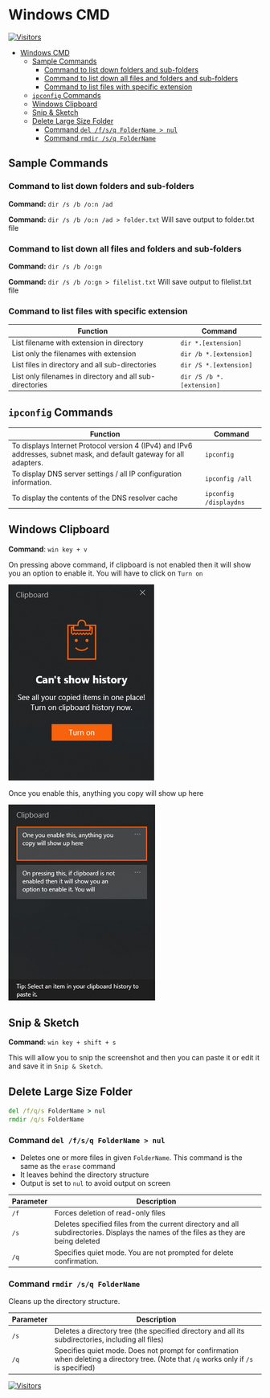 # Windows CMD

[![Visitors](https://api.visitorbadge.io/api/visitors?path=aasisodiya.general.windows.commands&labelColor=%23ffa500&countColor=%23263759&labelStyle=upper)](https://visitorbadge.io/status?path=aasisodiya.general.windows.commands)

- [Windows CMD](#windows-cmd)
  - [Sample Commands](#sample-commands)
    - [Command to list down folders and sub-folders](#command-to-list-down-folders-and-sub-folders)
    - [Command to list down all files and folders and sub-folders](#command-to-list-down-all-files-and-folders-and-sub-folders)
    - [Command to list files with specific extension](#command-to-list-files-with-specific-extension)
  - [`ipconfig` Commands](#ipconfig-commands)
  - [Windows Clipboard](#windows-clipboard)
  - [Snip & Sketch](#snip--sketch)
  - [Delete Large Size Folder](#delete-large-size-folder)
    - [Command `del /f/s/q FolderName > nul`](#command-del-fsq-foldername--nul)
    - [Command `rmdir /s/q FolderName`](#command-rmdir-sq-foldername)

## Sample Commands

### Command to list down folders and sub-folders

**Command:** `dir /s /b /o:n /ad`

**Command:** `dir /s /b /o:n /ad > folder.txt` Will save output to folder.txt file

### Command to list down all files and folders and sub-folders

**Command:** `dir /s /b /o:gn`

**Command:** `dir /s /b /o:gn > filelist.txt` Will save output to filelist.txt file

### Command to list files with specific extension

| Function                                                 | Command                   |
| -------------------------------------------------------- | ------------------------- |
| List filename with extension in directory                | `dir *.[extension]`       |
| List only the filenames with extension                   | `dir /b *.[extension]`    |
| List files in directory and all sub-directories          | `dir /S *.[extension]`    |
| List only filenames in directory and all sub-directories | `dir /S /b *.[extension]` |

## `ipconfig` Commands

| Function                                                                                                              | Command                |
| --------------------------------------------------------------------------------------------------------------------- | ---------------------- |
| To displays Internet Protocol version 4 (IPv4) and IPv6 addresses, subnet mask, and default gateway for all adapters. | `ipconfig`             |
| To display DNS server settings / all IP configuration information.                                                    | `ipconfig /all`        |
| To display the contents of the DNS resolver cache                                                                     | `ipconfig /displaydns` |

## Windows Clipboard

**Command**: `win key + v`

On pressing above command, if clipboard is not enabled then it will show you an option to enable it. You will have to click on `Turn on`

![Windows Clipboard](./images/clipboard.png)

Once you enable this, anything you copy will show up here

![Windows Clipboard](./images/clipboardon.png)

## Snip & Sketch

**Command**: `win key + shift + s`

This will allow you to snip the screenshot and then you can paste it or edit it and save it in `Snip & Sketch`.

## Delete Large Size Folder

```cmd
del /f/q/s FolderName > nul
rmdir /q/s FolderName
```

### Command `del /f/s/q FolderName > nul`  

- Deletes one or more files in given `FolderName`. This command is the same as the `erase` command
- It leaves behind the directory structure
- Output is set to `nul` to avoid output on screen

|Parameter|Description|
|-|-|
|`/f`|Forces deletion of read-only files|
|`/s`|Deletes specified files from the current directory and all subdirectories. Displays the names of the files as they are being deleted|
|`/q`|Specifies quiet mode. You are not prompted for delete confirmation.|

### Command `rmdir /s/q FolderName`

Cleans up the directory structure.

|Parameter|Description|
|-|-|
|`/s`|Deletes a directory tree (the specified directory and all its subdirectories, including all files)|
|`/q`|Specifies quiet mode. Does not prompt for confirmation when deleting a directory tree. (Note that `/q` works only if `/s` is specified)|

[![Visitors](https://api.visitorbadge.io/api/visitors?path=aasisodiya.general&label=aasisodiya/general&labelColor=%23ffa500&countColor=%23263759&labelStyle=upper)](https://visitorbadge.io/status?path=aasisodiya.general)
